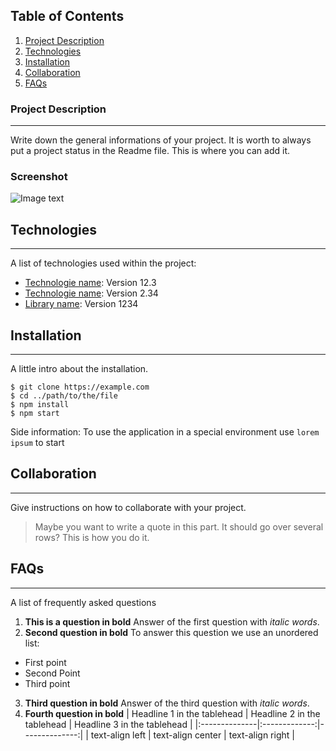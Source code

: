 ## Table of Contents
1. [Project Description](#project-description)
2. [Technologies](#technologies)
3. [Installation](#installation)
4. [Collaboration](#collaboration)
5. [FAQs](#faqs)
### Project Description
***
Write down the general informations of your project. It is worth to always put a project status in the Readme file. This is where you can add it. 
### Screenshot
![Image text]([https://www.united-internet.de/fileadmin/user_upload/Brands/Downloads/Logo_IONOS_by.jpg](https://www.atresmediacorporacion.com/public/img/rc-television.svg))
## Technologies
***
A list of technologies used within the project:
* [Technologie name](https://example.com): Version 12.3 
* [Technologie name](https://example.com): Version 2.34
* [Library name](https://example.com): Version 1234
## Installation
***
A little intro about the installation. 
```
$ git clone https://example.com
$ cd ../path/to/the/file
$ npm install
$ npm start
```
Side information: To use the application in a special environment use ```lorem ipsum``` to start
## Collaboration
***
Give instructions on how to collaborate with your project.
> Maybe you want to write a quote in this part. 
> It should go over several rows?
> This is how you do it.
## FAQs
***
A list of frequently asked questions
1. **This is a question in bold**
Answer of the first question with _italic words_. 
2. __Second question in bold__ 
To answer this question we use an unordered list:
* First point
* Second Point
* Third point
3. **Third question in bold**
Answer of the third question with *italic words*.
4. **Fourth question in bold**
| Headline 1 in the tablehead | Headline 2 in the tablehead | Headline 3 in the tablehead |
|:--------------|:-------------:|--------------:|
| text-align left | text-align center | text-align right |
